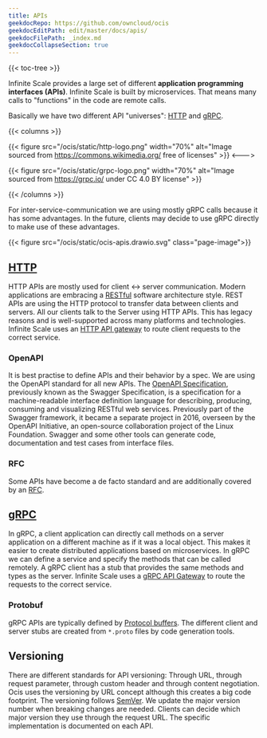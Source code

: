 ```yaml
---
title: APIs
geekdocRepo: https://github.com/owncloud/ocis
geekdocEditPath: edit/master/docs/apis/
geekdocFilePath: _index.md
geekdocCollapseSection: true
---
```


{{< toc-tree >}}

Infinite Scale provides a large set of different **application programming interfaces (APIs)**. Infinite Scale is built by microservices. That means many calls to "functions" in the code are remote calls.

Basically we have two different API "universes": [HTTP](http) and [gRPC](grpc_apis).

{{< columns >}} <!-- begin columns block -->

{{< figure src="/ocis/static/http-logo.png" width="70%" alt="Image sourced from https://commons.wikimedia.org/ free of licenses" >}}
<--->

{{< figure src="/ocis/static/grpc-logo.png" width="70%" alt="Image sourced from https://grpc.io/ under CC 4.0 BY license" >}}

{{< /columns >}}


For inter-service-communication we are using mostly gRPC calls because it has some advantages. In the future, clients may decide to use gRPC directly to make use of these advantages.

{{< figure src="/ocis/static/ocis-apis.drawio.svg" class="page-image">}}

## [HTTP](http)

HTTP APIs are mostly used for client <-> server communication. Modern applications are embracing a [RESTful](https://en.wikipedia.org/wiki/Representational_state_transfer) software architecture style. REST APIs are using the HTTP protocol to transfer data between clients and servers. All our clients talk to the Server using HTTP APIs. This has legacy reasons and is well-supported across many platforms and technologies. Infinite Scale uses an [HTTP API gateway](../services/proxy) to route client requests to the correct service.

### OpenAPI

It is best practise to define APIs and their behavior by a spec. We are using the OpenAPI standard for all new APIs. The [OpenAPI Specification](https://swagger.io/specification/), previously known as the Swagger Specification, is a specification for a machine-readable interface definition language for describing, producing, consuming and visualizing RESTful web services. Previously part of the Swagger framework, it became a separate project in 2016, overseen by the OpenAPI Initiative, an open-source collaboration project of the Linux Foundation. Swagger and some other tools can generate code, documentation and test cases from interface files.

### RFC

Some APIs have become a de facto standard and are additionally covered by an [RFC](https://en.wikipedia.org/wiki/Request_for_Comments).

## [gRPC](grpc_apis)

In gRPC, a client application can directly call methods on a server application on a different machine as if it was a local object. This makes it easier to create distributed applications based on microservices. In gRPC we can define a service and specify the methods that can be called remotely. A gRPC client has a stub that provides the same methods and types as the server.
Infinite Scale uses a [gRPC API Gateway](../services/gateway) to route the requests to the correct service.

### Protobuf

gRPC APIs are typically defined by [Protocol buffers](https://developers.google.com/protocol-buffers/docs/overview). The different client and server stubs are created from ``*.proto`` files by code generation tools.

## Versioning

There are different standards for API versioning: Through URL, through request parameter, through custom header and through content negotiation. Ocis uses the versioning by URL concept although this creates a big code footprint. The versioning follows [SemVer](https://semver.org). We update the major version number when breaking changes are needed. Clients can decide which major version they use through the request URL. The specific implementation is documented on each API.

